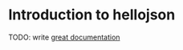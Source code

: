 # Introduction to hellojson

TODO: write [great documentation](http://jacobian.org/writing/what-to-write/)

